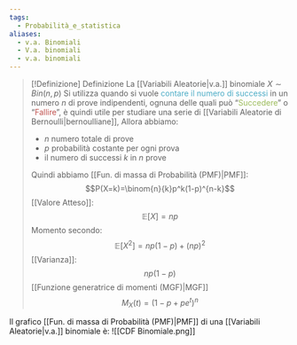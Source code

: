 ```yaml
---
tags:
  - Probabilità_e_statistica
aliases:
  - v.a. Binomiali
  - V.a. binomiali
  - v.a. binomiali
---
```

 
>[!Definizione]  Definizione
>La [[Variabili Aleatorie|v.a.]] binomiale $X\sim Bin(n,p)$
>Si utilizza quando si vuole <font color="#4bacc6">contare il numero di successi</font> in un numero $n$ di prove indipendenti, ognuna delle quali può “<font color="#9bbb59">Succedere</font>” o “<font color="#c0504d">Fallire</font>”, è quindi utile per studiare una serie di [[Variabili Aleatorie di Bernoulli|bernoulliane]],
>Allora abbiamo:
>
>- $n$ numero totale di prove
>- $p$ probabilità costante per ogni prova
>- il numero di successi $k$ in $n$ prove
>
>Quindi abbiamo [[Fun. di massa di Probabilità (PMF)|PMF]]:
>$$P(X=k)=\binom{n}{k}p^k(1-p)^{n-k}$$
>[[Valore Atteso]]:
>$$\mathbb{E}[X]=np$$
>Momento secondo:
>$$\mathbb{E}[X^2]=np(1-p)+(np)^2$$
>[[Varianza]]:
>$$np(1-p)$$
>[[Funzione generatrice di momenti (MGF)|MGF]]
>$$M_{X}(t)=(1-p+pe^t)^n$$

Il grafico [[Fun. di massa di Probabilità (PMF)|PMF]] di una [[Variabili Aleatorie|v.a.]] binomiale è:
![[CDF Binomiale.png]]